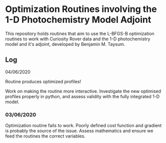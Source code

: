 # Optimization Routines involving the 1-D Photochemistry Model Adjoint

This repository holds routines that aim to use the L-BFGS-B optimization routines
to work with Curiosity Rover data and the 1-D photochemistry model and it's 
adjoint, developed by Benjamin M. Taysum.

## Log 

04/06/2020 

Routine produces optimized profiles! 

Work on making the routine more interactive. Investigate the new optimised profiles
properly in python, and assess validity with the fully integrated 1-D model.

### 03/06/2020

Optimization routine fails to work. Poorly defined cost function and gradient is probably the
source of the issue. Assess mathematics and ensure we feed the routines the correct variables.

